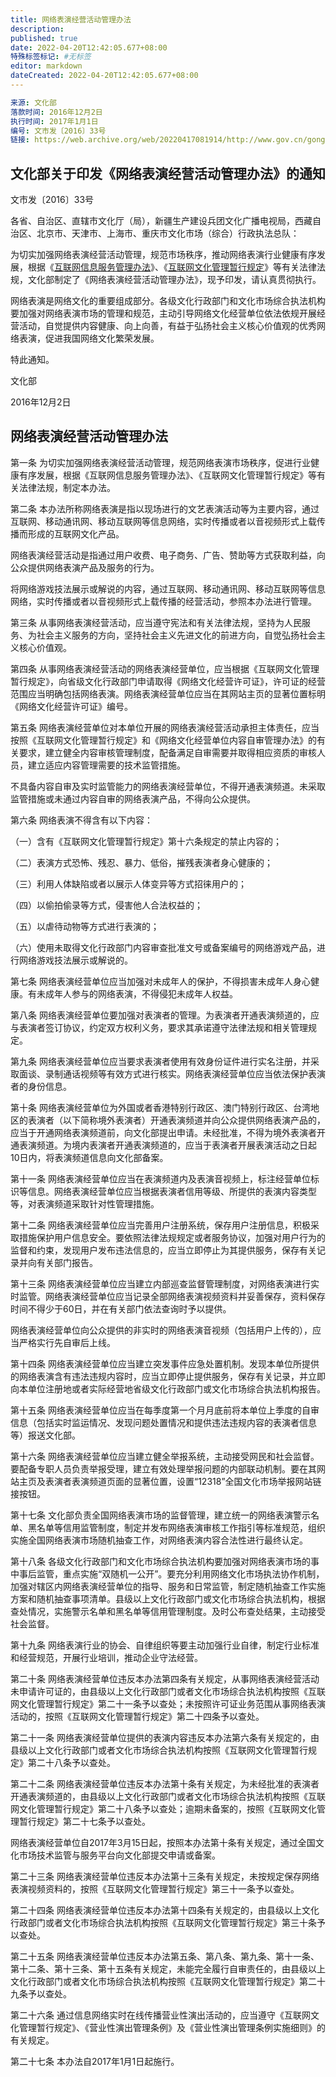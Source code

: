 ```yaml
---
title: 网络表演经营活动管理办法
description:
published: true
date: 2022-04-20T12:42:05.677+08:00
特殊标签标记: #无标签
editor: markdown
dateCreated: 2022-04-20T12:42:05.677+08:00
---
```


```YAML
来源: 文化部
落款时间: 2016年12月2日
执行时间: 2017年1月1日
编号: 文市发〔2016〕33号
链接: https://web.archive.org/web/20220417081914/http://www.gov.cn/gongbao/content/2017/content_5213209.htm
```

## 文化部关于印发《网络表演经营活动管理办法》的通知

文市发〔2016〕33号

各省、自治区、直辖市文化厅（局），新疆生产建设兵团文化广播电视局，西藏自治区、北京市、天津市、上海市、重庆市文化市场（综合）行政执法总队：

为切实加强网络表演经营活动管理，规范市场秩序，推动网络表演行业健康有序发展，根据《[互联网信息服务管理办法](/rule/国务院/互联网信息服务管理办法.md)》、《[互联网文化管理暂行规定](/rule/文化部/互联网文化管理暂行规定.md)》等有关法律法规，文化部制定了《网络表演经营活动管理办法》，现予印发，请认真贯彻执行。

网络表演是网络文化的重要组成部分。各级文化行政部门和文化市场综合执法机构要加强对网络表演市场的管理和规范，主动引导网络文化经营单位依法依规开展经营活动，自觉提供内容健康、向上向善，有益于弘扬社会主义核心价值观的优秀网络表演，促进我国网络文化繁荣发展。

特此通知。

文化部

2016年12月2日

## 网络表演经营活动管理办法

第一条 为切实加强网络表演经营活动管理，规范网络表演市场秩序，促进行业健康有序发展，根据《互联网信息服务管理办法》、《互联网文化管理暂行规定》等有关法律法规，制定本办法。

第二条 本办法所称网络表演是指以现场进行的文艺表演活动等为主要内容，通过互联网、移动通讯网、移动互联网等信息网络，实时传播或者以音视频形式上载传播而形成的互联网文化产品。

网络表演经营活动是指通过用户收费、电子商务、广告、赞助等方式获取利益，向公众提供网络表演产品及服务的行为。

将网络游戏技法展示或解说的内容，通过互联网、移动通讯网、移动互联网等信息网络，实时传播或者以音视频形式上载传播的经营活动，参照本办法进行管理。

第三条 从事网络表演经营活动，应当遵守宪法和有关法律法规，坚持为人民服务、为社会主义服务的方向，坚持社会主义先进文化的前进方向，自觉弘扬社会主义核心价值观。

第四条 从事网络表演经营活动的网络表演经营单位，应当根据《互联网文化管理暂行规定》，向省级文化行政部门申请取得《网络文化经营许可证》，许可证的经营范围应当明确包括网络表演。网络表演经营单位应当在其网站主页的显著位置标明《网络文化经营许可证》编号。

第五条 网络表演经营单位对本单位开展的网络表演经营活动承担主体责任，应当按照《互联网文化管理暂行规定》和《网络文化经营单位内容自审管理办法》的有关要求，建立健全内容审核管理制度，配备满足自审需要并取得相应资质的审核人员，建立适应内容管理需要的技术监管措施。

不具备内容自审及实时监管能力的网络表演经营单位，不得开通表演频道。未采取监管措施或未通过内容自审的网络表演产品，不得向公众提供。

第六条 网络表演不得含有以下内容：

（一）含有《互联网文化管理暂行规定》第十六条规定的禁止内容的；

（二）表演方式恐怖、残忍、暴力、低俗，摧残表演者身心健康的；

（三）利用人体缺陷或者以展示人体变异等方式招徕用户的；

（四）以偷拍偷录等方式，侵害他人合法权益的；

（五）以虐待动物等方式进行表演的；

（六）使用未取得文化行政部门内容审查批准文号或备案编号的网络游戏产品，进行网络游戏技法展示或解说的。

第七条 网络表演经营单位应当加强对未成年人的保护，不得损害未成年人身心健康。有未成年人参与的网络表演，不得侵犯未成年人权益。

第八条 网络表演经营单位要加强对表演者的管理。为表演者开通表演频道的，应与表演者签订协议，约定双方权利义务，要求其承诺遵守法律法规和相关管理规定。

第九条 网络表演经营单位应当要求表演者使用有效身份证件进行实名注册，并采取面谈、录制通话视频等有效方式进行核实。网络表演经营单位应当依法保护表演者的身份信息。

第十条 网络表演经营单位为外国或者香港特别行政区、澳门特别行政区、台湾地区的表演者（以下简称境外表演者）开通表演频道并向公众提供网络表演产品的，应当于开通网络表演频道前，向文化部提出申请。未经批准，不得为境外表演者开通表演频道。为境内表演者开通表演频道的，应当于表演者开展表演活动之日起10日内，将表演频道信息向文化部备案。

第十一条 网络表演经营单位应当在表演频道内及表演音视频上，标注经营单位标识等信息。网络表演经营单位应当根据表演者信用等级、所提供的表演内容类型等，对表演频道采取针对性管理措施。

第十二条 网络表演经营单位应当完善用户注册系统，保存用户注册信息，积极采取措施保护用户信息安全。要依照法律法规规定或者服务协议，加强对用户行为的监督和约束，发现用户发布违法信息的，应当立即停止为其提供服务，保存有关记录并向有关部门报告。

第十三条 网络表演经营单位应当建立内部巡查监督管理制度，对网络表演进行实时监管。网络表演经营单位应当记录全部网络表演视频资料并妥善保存，资料保存时间不得少于60日，并在有关部门依法查询时予以提供。

网络表演经营单位向公众提供的非实时的网络表演音视频（包括用户上传的），应当严格实行先自审后上线。

第十四条 网络表演经营单位应当建立突发事件应急处置机制。发现本单位所提供的网络表演含有违法违规内容时，应当立即停止提供服务，保存有关记录，并立即向本单位注册地或者实际经营地省级文化行政部门或文化市场综合执法机构报告。

第十五条 网络表演经营单位应当在每季度第一个月月底前将本单位上季度的自审信息（包括实时监运情况、发现问题处置情况和提供违法违规内容的表演者信息等）报送文化部。

第十六条 网络表演经营单位应当建立健全举报系统，主动接受网民和社会监督。要配备专职人员负责举报受理，建立有效处理举报问题的内部联动机制。要在其网站主页及表演者表演频道页面的显著位置，设置“12318”全国文化市场举报网站链接按钮。

第十七条 文化部负责全国网络表演市场的监督管理，建立统一的网络表演警示名单、黑名单等信用监管制度，制定并发布网络表演审核工作指引等标准规范，组织实施全国网络表演市场随机抽查工作，对网络表演内容合法性进行最终认定。

第十八条 各级文化行政部门和文化市场综合执法机构要加强对网络表演市场的事中事后监管，重点实施“双随机一公开”。要充分利用网络文化市场执法协作机制，加强对辖区内网络表演经营单位的指导、服务和日常监管，制定随机抽查工作实施方案和随机抽查事项清单。县级以上文化行政部门或文化市场综合执法机构，根据查处情况，实施警示名单和黑名单等信用管理制度。及时公布查处结果，主动接受社会监督。

第十九条 网络表演行业的协会、自律组织等要主动加强行业自律，制定行业标准和经营规范，开展行业培训，推动企业守法经营。

第二十条 网络表演经营单位违反本办法第四条有关规定，从事网络表演经营活动未申请许可证的，由县级以上文化行政部门或者文化市场综合执法机构按照《互联网文化管理暂行规定》第二十一条予以查处；未按照许可证业务范围从事网络表演活动的，按照《互联网文化管理暂行规定》第二十四条予以查处。

第二十一条 网络表演经营单位提供的表演内容违反本办法第六条有关规定的，由县级以上文化行政部门或者文化市场综合执法机构按照《互联网文化管理暂行规定》第二十八条予以查处。

第二十二条 网络表演经营单位违反本办法第十条有关规定，为未经批准的表演者开通表演频道的，由县级以上文化行政部门或者文化市场综合执法机构按照《互联网文化管理暂行规定》第二十八条予以查处；逾期未备案的，按照《互联网文化管理暂行规定》第二十七条予以查处。

网络表演经营单位自2017年3月15日起，按照本办法第十条有关规定，通过全国文化市场技术监管与服务平台向文化部提交申请或备案。

第二十三条 网络表演经营单位违反本办法第十三条有关规定，未按规定保存网络表演视频资料的，按照《互联网文化管理暂行规定》第三十一条予以查处。

第二十四条 网络表演经营单位违反本办法第十四条有关规定的，由县级以上文化行政部门或者文化市场综合执法机构按照《互联网文化管理暂行规定》第三十条予以查处。

第二十五条 网络表演经营单位违反本办法第五条、第八条、第九条、第十一条、第十二条、第十三条、第十五条有关规定，未能完全履行自审责任的，由县级以上文化行政部门或者文化市场综合执法机构按照《互联网文化管理暂行规定》第二十九条予以查处。

第二十六条 通过信息网络实时在线传播营业性演出活动的，应当遵守《互联网文化管理暂行规定》、《营业性演出管理条例》及《营业性演出管理条例实施细则》的有关规定。

第二十七条 本办法自2017年1月1日起施行。
